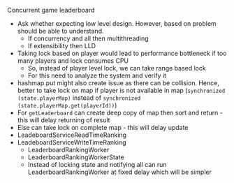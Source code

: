 Concurrent game leaderboard
- Ask whether expecting low level design. However, based on problem should be able to understand.
  - If concurrency and all then multithreading
  - If extensibility then LLD
- Taking lock based on player would lead to performance bottleneck if too many players and lock consumes CPU
  - So, instead of player level lock, we can take range based lock
  - For this need to analyze the system and verify it
- hashmap.put might also create issue as there can be collision. Hence, better to take lock on map if player is not available in map (`synchronized (state.playerMap)` instead of `synchronized (state.playerMap.get(playerId))`)
- For `getLeaderboard` can create deep copy of map then sort and return - this will delay returning of result
- Else can take lock on complete map - this will delay update
- LeadeboardServiceReadTimeRanking
- LeadeboardServiceWriteTimeRanking
  - LeaderboardRankingWorker
  - LeaderboardRankingWorkerState
  - Instead of locking state and notifying all can run LeaderboardRankingWorker at fixed delay which will be simpler

